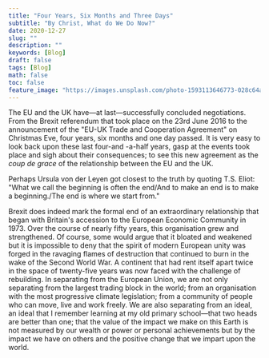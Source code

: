 ```yaml
---
title: "Four Years, Six Months and Three Days"
subtitle: "By Christ, What do We Do Now?"
date: 2020-12-27
slug: ""
description: ""
keywords: [Blog]
draft: false
tags: [Blog]
math: false
toc: false
feature_image: "https://images.unsplash.com/photo-1593113646773-028c64a8f1b8?ixid=MXwxMjA3fDB8MHxwaG90by1wYWdlfHx8fGVufDB8fHw%3D&ixlib=rb-1.2.1&auto=format&fit=crop&w=3150&q=80"
---
```


The EU and the UK have—at last—successfully concluded negotiations. From the Brexit referendum that took place on the 23rd June 2016 to the announcement of the "EU-UK Trade and Cooperation Agreement" on Christmas Eve, four years, six months and one day passed. It is very easy to look back upon these last four-and -a-half years, gasp at the events took place and sigh about their consequences; to see this new agreement as the *coup de grace* of the relationship between the EU and the UK.

Perhaps Ursula von der Leyen got closest to the truth by quoting T.S. Eliot: "What we call the beginning is often the end/And to make an end is to make a beginning./The end is where we start from."

Brexit does indeed mark the formal end of an extraordinary relationship that began with Britain's accession to the European Economic Community in 1973. Over the course of nearly fifty years, this organisation grew and strengthened. Of course, some would argue that it bloated and weakened but it is impossible to deny that the spirit of modern European unity was forged in the ravaging flames of destruction that continued to burn in the wake of the Second World War. A continent that had rent itself apart twice in the space of twenty-five years was now faced with the challenge of rebuilding. In separating from the European Union, we are not only separating from the largest trading block in the world; from an organisation with the most progressive climate legislation; from a community of people who can move, live and work freely. We are also separating from an ideal, an ideal that I remember learning at my old primary school—that two heads are better than one; that the value of the impact we make on this Earth is not measured by our wealth or power or personal achievements but by the impact we have on others and the positive change that we impart upon the world.
